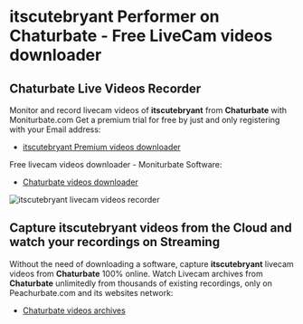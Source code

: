 # itscutebryant Performer on Chaturbate - Free LiveCam videos downloader

## Chaturbate Live Videos Recorder

Monitor and record livecam videos of **itscutebryant** from **Chaturbate** with Moniturbate.com
Get a premium trial for free by just and only registering with your Email address:
* [itscutebryant Premium videos downloader](https://moniturbate.com/request-demo-licence-key.html)

Free livecam videos downloader - Moniturbate Software:
* [Chaturbate videos downloader](https://moniturbate.com/moniturbate-download-software.html)

![itscutebryant livecam videos recorder](https://peachurnet.com/templates/moniturbate-software.png)


## Capture itscutebryant videos from the Cloud and watch your recordings on Streaming

Without the need of downloading a software, capture **itscutebryant** livecam videos from **Chaturbate** 100% online.
Watch Livecam archives from **Chaturbate** unlimitedly from thousands of existing recordings, only on Peachurbate.com and its websites network:
* [Chaturbate videos archives](https://peachurnet.com/)